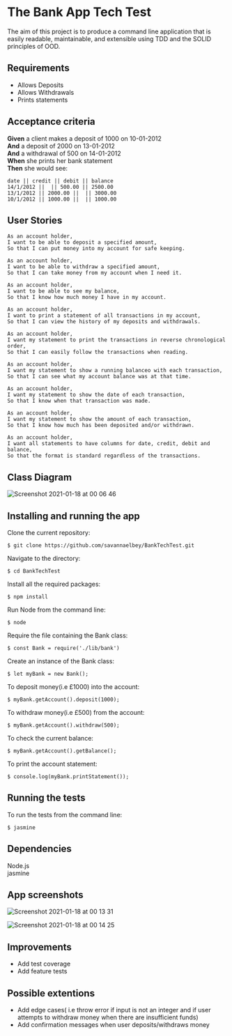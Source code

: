 # The Bank App Tech Test

The aim of this project is to produce a command line application that is easily readable, maintainable, and extensible using TDD and the SOLID principles of OOD. 

## Requirements

* Allows Deposits
* Allows Withdrawals
* Prints statements

## Acceptance criteria

**Given** a client makes a deposit of 1000 on 10-01-2012<br />
**And** a deposit of 2000 on 13-01-2012<br />
**And** a withdrawal of 500 on 14-01-2012<br />
**When** she prints her bank statement<br />
**Then** she would see:

```
date || credit || debit || balance
14/1/2012 ||  || 500.00 || 2500.00
13/1/2012 || 2000.00 ||  || 3000.00
10/1/2012 || 1000.00 ||  || 1000.00
```


## User Stories

```
As an account holder,
I want to be able to deposit a specified amount,
So that I can put money into my account for safe keeping.

As an account holder,
I want to be able to withdraw a specified amount,
So that I can take money from my account when I need it.

As an account holder,
I want to be able to see my balance,
So that I know how much money I have in my account.

As an account holder,
I want to print a statement of all transactions in my account,
So that I can view the history of my deposits and withdrawals.

As an account holder,
I want my statement to print the transactions in reverse chronological order,
So that I can easily follow the transactions when reading.

As an account holder,
I want my statement to show a running balanceo with each transaction,
So that I can see what my account balance was at that time.

As an account holder,
I want my statement to show the date of each transaction,
So that I know when that transaction was made.

As an account holder,
I want my statement to show the amount of each transaction, 
So that I know how much has been deposited and/or withdrawn.

As an account holder,
I want all statements to have columns for date, credit, debit and balance,
So that the format is standard regardless of the transactions.

```
## Class Diagram
![Screenshot 2021-01-18 at 00 06 46](https://user-images.githubusercontent.com/71889577/104860034-3309b880-5921-11eb-953a-22ed6e17202e.png)

## Installing and running the app
Clone the current repository:
```
$ git clone https://github.com/savannaelbey/BankTechTest.git 
```

Navigate to the directory:

```
$ cd BankTechTest
```
Install all the required packages:
```
$ npm install
``` 
Run Node from the command line:
```
$ node
```
Require the file containing the Bank class:
```
$ const Bank = require('./lib/bank')
```
Create an instance of the Bank class:
```
$ let myBank = new Bank();
```
To deposit money(i.e £1000) into the account:
```
$ myBank.getAccount().deposit(1000);
```
To withdraw money(i.e £500) from the account:
```
$ myBank.getAccount().withdraw(500);
```
To check the current balance:
```
$ myBank.getAccount().getBalance();
```
To print the account statement:
```
$ console.log(myBank.printStatement());
```

## Running the tests
To run the tests from the command line:
```
$ jasmine
```

## Dependencies
Node.js<br />
jasmine

## App screenshots
![Screenshot 2021-01-18 at 00 13 31](https://user-images.githubusercontent.com/71889577/104860171-01ddb800-5922-11eb-9b21-ca381fa7f3e6.png)

![Screenshot 2021-01-18 at 00 14 25](https://user-images.githubusercontent.com/71889577/104860204-23d73a80-5922-11eb-9946-5828aa6492ae.png)

## Improvements
* Add test coverage
* Add feature tests

## Possible extentions
* Add edge cases( i.e throw error if input is not an integer and if user attempts to withdraw money when there are insufficient funds)
* Add confirmation messages when user deposits/withdraws money
